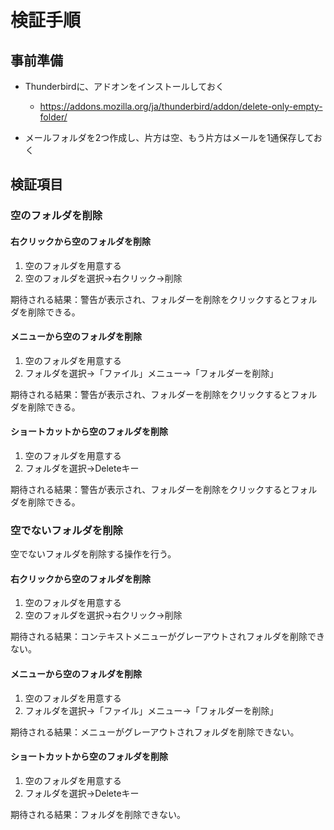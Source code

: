 # 検証手順

## 事前準備

 * Thunderbirdに、アドオンをインストールしておく

   * https://addons.mozilla.org/ja/thunderbird/addon/delete-only-empty-folder/

 * メールフォルダを2つ作成し、片方は空、もう片方はメールを1通保存しておく

## 検証項目

### 空のフォルダを削除

#### 右クリックから空のフォルダを削除

1. 空のフォルダを用意する
2. 空のフォルダを選択→右クリック→削除

期待される結果：警告が表示され、フォルダーを削除をクリックするとフォルダを削除できる。

#### メニューから空のフォルダを削除


1. 空のフォルダを用意する
2. フォルダを選択→「ファイル」メニュー→「フォルダーを削除」

期待される結果：警告が表示され、フォルダーを削除をクリックするとフォルダを削除できる。

#### ショートカットから空のフォルダを削除

1. 空のフォルダを用意する
2. フォルダを選択→Deleteキー

期待される結果：警告が表示され、フォルダーを削除をクリックするとフォルダを削除できる。

### 空でないフォルダを削除

空でないフォルダを削除する操作を行う。

#### 右クリックから空のフォルダを削除

1. 空のフォルダを用意する
2. 空のフォルダを選択→右クリック→削除

期待される結果：コンテキストメニューがグレーアウトされフォルダを削除できない。

#### メニューから空のフォルダを削除

1. 空のフォルダを用意する
2. フォルダを選択→「ファイル」メニュー→「フォルダーを削除」

期待される結果：メニューがグレーアウトされフォルダを削除できない。

#### ショートカットから空のフォルダを削除

1. 空のフォルダを用意する
2. フォルダを選択→Deleteキー

期待される結果：フォルダを削除できない。

